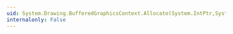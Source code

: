 ```yaml
---
uid: System.Drawing.BufferedGraphicsContext.Allocate(System.IntPtr,System.Drawing.Rectangle)
internalonly: False
---
```

